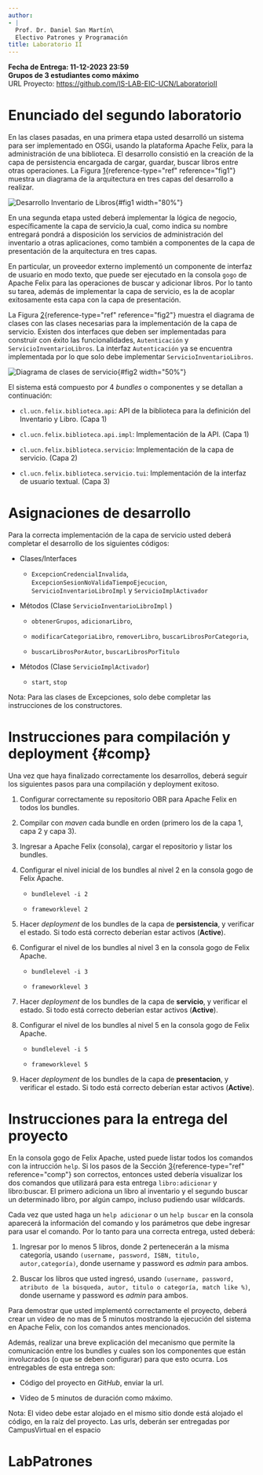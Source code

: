 ```yaml
---
author:
- |
  Prof. Dr. Daniel San Martín\
  Electivo Patrones y Programación
title: Laboratorio II
---
```


**Fecha de Entrega: 11-12-2023 23:59\
Grupos de 3 estudiantes como máximo**\
URL Proyecto: <https://github.com/IS-LAB-EIC-UCN/LaboratorioII>

# Enunciado del segundo laboratorio

En las clases pasadas, en una primera etapa usted desarrolló un sistema
para ser implementado en OSGi, usando la plataforma Apache Felix, para
la administración de una biblioteca. El desarrollo consistió en la
creación de la capa de persistencia encargada de cargar, guardar, buscar
libros entre otras operaciones. La Figura
[1](#fig1){reference-type="ref" reference="fig1"} muestra un diagrama de
la arquitectura en tres capas del desarrollo a realizar.

![Desarrollo Inventario de Libros](5.png){#fig1 width="80%"}

En una segunda etapa usted deberá implementar la lógica de negocio,
específicamente la capa de servicio,la cual, como indica su nombre
entregará pondrá a disposición los servicios de administración del
inventario a otras aplicaciones, como también a componentes de la capa
de presentación de la arquitectura en tres capas.

En particular, un proveedor externo implementó un componente de interfaz
de usuario en modo texto, que puede ser ejecutado en la consola `gogo`
de Apache Felix para las operaciones de buscar y adicionar libros. Por
lo tanto su tarea, además de implementar la capa de servicio, es la de
acoplar exitosamente esta capa con la capa de presentación.

La Figura [2](#fig2){reference-type="ref" reference="fig2"} muestra el
diagrama de clases con las clases necesarias para la implementación de
la capa de servicio. Existen dos interfaces que deben ser implementadas
para construir con éxito las funcionalidades, `Autenticación` y
`ServicioInventarioLibros`. La interfaz `Autenticación` ya se encuentra
implementada por lo que solo debe implementar
`ServicioInventarioLibros`.

![Diagrama de clases de servicio](1.png){#fig2 width="50%"}

El sistema está compuesto por $4$ *bundles* o componentes y se detallan
a continuación:

-   `cl.ucn.felix.biblioteca.api`: API de la biblioteca para la
    definición del Inventario y Libro. (Capa 1)

-   `cl.ucn.felix.biblioteca.api.impl`: Implementación de la API. (Capa
    1)

-   `cl.ucn.felix.biblioteca.servicio`: Implementación de la capa de
    servicio. (Capa 2)

-   `cl.ucn.felix.biblioteca.servicio.tui`: Implementación de la
    interfaz de usuario textual. (Capa 3)

# Asignaciones de desarrollo

Para la correcta implementación de la capa de servicio usted deberá
completar el desarrollo de los siguientes códigos:

-   Clases/Interfaces

    -   `ExcepcionCredencialInvalida`,
        `ExcepcionSesionNoValidaTiempoEjecucion`,
        `ServicioInventarioLibroImpl` y `ServicioImplActivador`

-   Métodos (Clase `ServicioInventarioLibroImpl` )

    -   `obtenerGrupos`, `adicionarLibro`,

    -   `modificarCategoriaLibro`, `removerLibro`,
        `buscarLibrosPorCategoria`,

    -   `buscarLibrosPorAutor`, `buscarLibrosPorTitulo`

-   Métodos (Clase `ServicioImplActivador`)

    -   `start`, `stop`

Nota: Para las clases de Excepciones, solo debe completar las
instrucciones de los constructores.

# Instrucciones para compilación y deployment {#comp}

Una vez que haya finalizado correctamente los desarrollos, deberá seguir
los siguientes pasos para una compilación y deployment exitoso.

1.  Configurar correctamente su repositorio OBR para Apache Felix en
    todos los bundles.

2.  Compilar con *maven* cada bundle en orden (primero los de la capa 1,
    capa 2 y capa 3).

3.  Ingresar a Apache Felix (consola), cargar el repositorio y listar
    los bundles.

4.  Configurar el nivel inicial de los bundles al nivel 2 en la consola
    gogo de Felix Apache.

    -   `bundlelevel -i 2`

    -   `frameworklevel 2`

5.  Hacer *deployment* de los bundles de la capa de **persistencia**, y
    verificar el estado. Si todo está correcto deberían estar activos
    (**Active**).

6.  Configurar el nivel de los bundles al nivel 3 en la consola gogo de
    Felix Apache.

    -   `bundlelevel -i 3`

    -   `frameworklevel 3`

7.  Hacer *deployment* de los bundles de la capa de **servicio**, y
    verificar el estado. Si todo está correcto deberían estar activos
    (**Active**).

8.  Configurar el nivel de los bundles al nivel 5 en la consola gogo de
    Felix Apache.

    -   `bundlelevel -i 5`

    -   `frameworklevel 5`

9.  Hacer *deployment* de los bundles de la capa de **presentacion**, y
    verificar el estado. Si todo está correcto deberían estar activos
    (**Active**).

# Instrucciones para la entrega del proyecto

En la consola gogo de Felix Apache, usted puede listar todos los
comandos con la intrucción `help`. Si los pasos de la Sección
[3](#comp){reference-type="ref" reference="comp"} son correctos,
entonces usted debería visualizar los dos comandos que utilizará para
esta entrega `libro:adicionar` y libro:buscar. El primero adiciona un
libro al inventario y el segundo buscar un determinado libro, por algún
campo, incluso pudiendo usar wildcards.

Cada vez que usted haga un `help adicionar` o un `help buscar` en la
consola aparecerá la información del comando y los parámetros que debe
ingresar para usar el comando. Por lo tanto para una correcta entrega,
usted deberá:

1.  Ingresar por lo menos 5 libros, donde 2 pertenecerán a la misma
    categoría, usando
    `(username, password, ISBN, titulo, autor,categoría)`, donde
    username y password es *admin* para ambos.

2.  Buscar los libros que usted ingresó, usando
    `(username, password, atributo de la búsqueda, autor, titulo o categoría, match like %)`,
    donde username y password es *admin* para ambos.

Para demostrar que usted implementó correctamente el proyecto, deberá
crear un video de no mas de 5 minutos mostrando la ejecución del sistema
en Apache Felix, con los comandos antes mencionados.

Además, realizar una breve explicación del mecanismo que permite la
comunicación entre los bundles y cuales son los componentes que están
involucrados (o que se deben configurar) para que esto ocurra. Los
entregables de esta entrega son:

-   Código del proyecto en *GitHub*, enviar la url.

-   Vídeo de 5 minutos de duración como máximo.

Nota: El video debe estar alojado en el mismo sitio donde está alojado
el código, en la raíz del proyecto. Las urls, deberán ser entregadas por
CampusVirtual en el espacio
# LabPatrones
